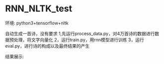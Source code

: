 # RNN_NLTK_test
环境:
python3+tensorflow+nltk

自动生成一首诗，没有要求
1,先运行process_data.py，对4万首诗的数据进行数据预处理，将文字向量化
2，运行train.py，用rnn模型进行训练
3，运行eval.py，进行诗的构成以及最终结果的产生

结果展示:

